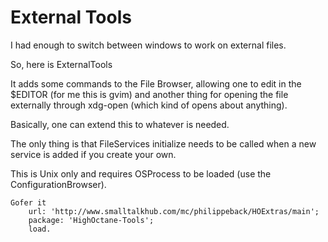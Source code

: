 External Tools
==============

I had enough to switch between windows to work on external files.

So, here is ExternalTools

It adds some commands to the File Browser, allowing one to edit in the $EDITOR (for me this is gvim) and another thing for opening the file externally through xdg-open (which kind of opens about anything).

Basically, one can extend this to whatever is needed.

The only thing is that FileServices initialize needs to be called when a new service is added if you create your own.

This is Unix only and requires OSProcess to be loaded (use the ConfigurationBrowser).

	Gofer it 
		url: 'http://www.smalltalkhub.com/mc/philippeback/HOExtras/main';
		package: 'HighOctane-Tools';
		load.
